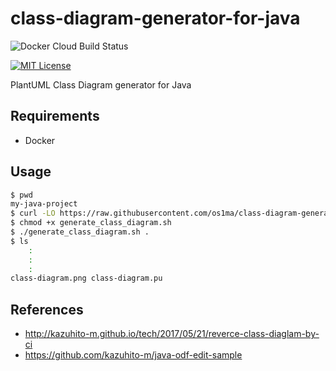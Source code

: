 # class-diagram-generator-for-java

![Docker Cloud Build Status](https://img.shields.io/docker/cloud/build/os1ma/class-diagram-generator-for-java.svg)

[![MIT License](http://img.shields.io/badge/license-MIT-blue.svg?style=flat)](LICENSE)

PlantUML Class Diagram generator for Java

## Requirements
- Docker

## Usage

```bash
$ pwd
my-java-project
$ curl -LO https://raw.githubusercontent.com/os1ma/class-diagram-generator-for-java/master/generate_class_diagram.sh
$ chmod +x generate_class_diagram.sh
$ ./generate_class_diagram.sh .
$ ls
    :
    :
    :
class-diagram.png class-diagram.pu
```

## References
- http://kazuhito-m.github.io/tech/2017/05/21/reverce-class-diaglam-by-ci
- https://github.com/kazuhito-m/java-odf-edit-sample
